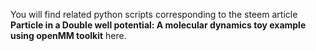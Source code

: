 You will find related python scripts corresponding to the steem article **Particle in a Double well potential: A molecular dynamics toy example using openMM toolkit** here.
